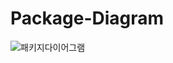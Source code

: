 # Package-Diagram

![패키지다이어그램](https://user-images.githubusercontent.com/48213832/104885547-8aed0180-59ab-11eb-8533-af3aece0b266.PNG)



